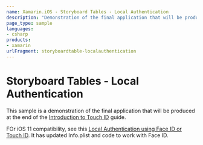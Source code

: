 ```yaml
---
name: Xamarin.iOS - Storyboard Tables - Local Authentication
description: "Demonstration of the final application that will be produced at the end of the Introduction to Touch ID guide (iOS11)"
page_type: sample
languages:
- csharp
products:
- xamarin
urlFragment: storyboardtable-localauthentication
---
```

# Storyboard Tables - Local Authentication

This sample is a demonstration of the final application that will be produced at the end of the [Introduction to Touch ID](https://docs.microsoft.com/xamarin/ios/platform/touchid) guide.

FOr iOS 11 compatibility, see this [Local Authentication using Face ID or Touch ID](https://github.com/xamarin/ios-samples/tree/master/ios11/FaceIDSample). It has updated Info.plist and code to work with Face ID.
